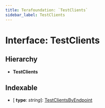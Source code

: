 ```yaml
---
title: Terafoundation: `TestClients`
sidebar_label: TestClients
---
```


# Interface: TestClients

## Hierarchy

* **TestClients**

## Indexable

* \[ **type**: *string*\]: [TestClientsByEndpoint](testclientsbyendpoint.md)
